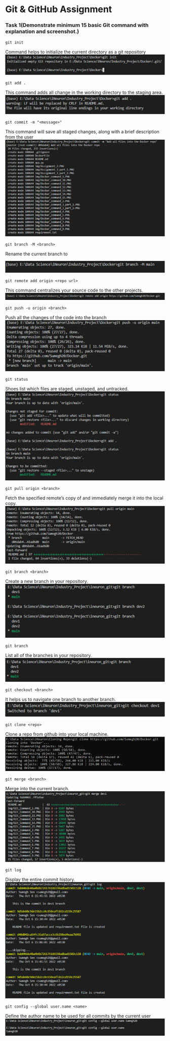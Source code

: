 # Git & GitHub Assignment

### Task 1(Demonstrate minimum 15 basic Git command with explanation and screenshot.)
```
git init
```
Command helps to initialize the current directory as a git repository
![](https://github.com/Sumegh20/gittutorials/blob/main/img/Git_Command_1.PNG)

```
git add .
```
This command adds all change in the working directory to the staging area.
![](https://github.com/Sumegh20/gittutorials/blob/main/img/Git_Command_2.PNG)

```
git commit -m "<message>"
```
This command will save all staged changes, along with a brief description from the user
![](https://github.com/Sumegh20/gittutorials/blob/main/img/Git_Command_3.PNG)

```
git branch -M <branch>
```
Rename the current branch to <branch>
  
![](https://github.com/Sumegh20/gittutorials/blob/main/img/Git_Command_4.PNG)

```
git remote add origin <repo url>
```
This command centralizes your source code to the other projects.
![](https://github.com/Sumegh20/gittutorials/blob/main/img/Git_Command_5.PNG)

```
git push -u origin <branch>
```
Push all the changes of the code into the branch
![](https://github.com/Sumegh20/gittutorials/blob/main/img/Git_Command_6.PNG)

```
git status
```
Shoes list which files are staged, unstaged, and untracked.
![](https://github.com/Sumegh20/gittutorials/blob/main/img/Git_Command_7.PNG)

```
git pull origin <branch>
```
Fetch the specified remote’s copy of <branch> and immediately merge it into the local copy.
![](https://github.com/Sumegh20/gittutorials/blob/main/img/Git_Command_8.PNG)

```
git branch <branch>
```
Create a new branch in your repository.
![](https://github.com/Sumegh20/gittutorials/blob/main/img/Git_Command_9.PNG)

```
git branch
```
List all of the branches in your repository.
![](https://github.com/Sumegh20/gittutorials/blob/main/img/Git_Command_10.PNG)

```
git checkout <branch>
```
It helps us to navigate one branch to another branch.
![](https://github.com/Sumegh20/gittutorials/blob/main/img/Git_Command_11.PNG)

```
git clone <repo>
```
Clone a repo from github into your local machine.
![](https://github.com/Sumegh20/gittutorials/blob/main/img/Git_Command_12.PNG)

```
git merge <branch>
```
Merge <branch> into the current branch.
![](https://github.com/Sumegh20/gittutorials/blob/main/img/Git_Command_13.PNG)

```
git log
```
Display the entire commit history.
![](https://github.com/Sumegh20/gittutorials/blob/main/img/Git_Command_14.PNG)

```
git config --global user.name <name>
```
Define the author name to be used for all commits by the current user
![](https://github.com/Sumegh20/gittutorials/blob/main/img/Git_Command_15.PNG)
